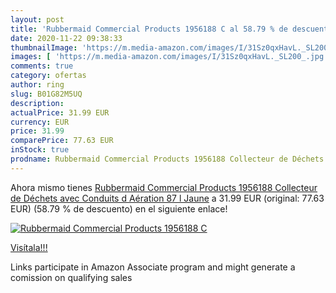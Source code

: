```yaml
---
layout: post
title: 'Rubbermaid Commercial Products 1956188 C al 58.79 % de descuento'
date: 2020-11-22 09:38:33
thumbnailImage: 'https://m.media-amazon.com/images/I/31Sz0qxHavL._SL200_.jpg'
images: [ 'https://m.media-amazon.com/images/I/31Sz0qxHavL._SL200_.jpg' ]
comments: true
category: ofertas
author: ring
slug: B01G82M5UQ
description:
actualPrice: 31.99 EUR
currency: EUR
price: 31.99
comparePrice: 77.63 EUR
inStock: true
prodname: Rubbermaid Commercial Products 1956188 Collecteur de Déchets avec Conduits d Aération 87 l Jaune
---
```


Ahora mismo tienes [Rubbermaid Commercial Products 1956188 Collecteur de Déchets avec Conduits d Aération 87 l Jaune](https://www.amazon.fr/dp/B01G82M5UQ/?tag=tolees0d-21) a 31.99 EUR (original: 77.63 EUR) (58.79 %  de descuento) en el siguiente enlace!

[![Rubbermaid Commercial Products 1956188 C](https://m.media-amazon.com/images/I/31Sz0qxHavL._SL200_.jpg)](https://www.amazon.fr/dp/B01G82M5UQ/?tag=tolees0d-21)

[Visítala!!!](https://www.amazon.fr/dp/B01G82M5UQ/?tag=tolees0d-21)

Links participate in Amazon Associate program and might generate a comission on qualifying sales
